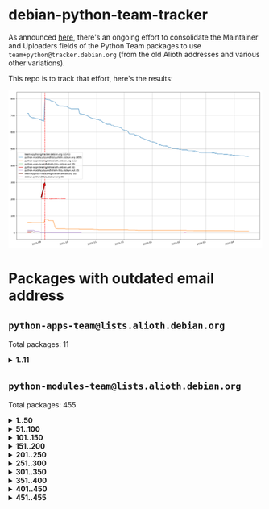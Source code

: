# debian-python-team-tracker



As announced [here](https://lists.debian.org/debian-python/2021/08/msg00006.html), there's an ongoing effort to consolidate the Maintainer and Uploaders fields of the Python Team packages to use `team+python@tracker.debian.org` (from the old Alioth addresses and various other variations).



This repo is to track that effort, here's the results:



![Python team emails](images/python_team_emails.svg)


# Packages with outdated email address

## `python-apps-team@lists.alioth.debian.org`
Total packages: 11
<details>
<summary><b>1..11</b></summary>


| # | Package | Version |
| --- | --- | --- |
| 1 | [ctop](https://tracker.debian.org/ctop) | 1.0.0-2.1 |
| 2 | [db2twitter](https://tracker.debian.org/db2twitter) | 0.6-1.1 |
| 3 | [etm](https://tracker.debian.org/etm) | 3.2.30-1.1 |
| 4 | [freealchemist](https://tracker.debian.org/freealchemist) | 0.5-1.1 |
| 5 | [kanboard-cli](https://tracker.debian.org/kanboard-cli) | 0.0.2-1.1 |
| 6 | [lightyears](https://tracker.debian.org/lightyears) | 1.4-2 |
| 7 | [pipenv](https://tracker.debian.org/pipenv) | 11.9.0-1.1 |
| 8 | [pybik](https://tracker.debian.org/pybik) | 3.0-3.1 |
| 9 | [retweet](https://tracker.debian.org/retweet) | 0.10-1.1 |
| 10 | [sinntp](https://tracker.debian.org/sinntp) | 1.6-1.2 |
| 11 | [smem](https://tracker.debian.org/smem) | 1.5-1.1 |
</details>

## `python-modules-team@lists.alioth.debian.org`
Total packages: 455
<details>
<summary><b>1..50</b></summary>


| # | Package | Version |
| --- | --- | --- |
| 1 | [anorack](https://tracker.debian.org/anorack) | 0.2.7-1 |
| 2 | [anosql](https://tracker.debian.org/anosql) | 1.0.1-1 |
| 3 | [asn1crypto](https://tracker.debian.org/asn1crypto) | 1.4.0-1 |
| 4 | [astral](https://tracker.debian.org/astral) | 1.6.1-2 |
| 5 | [authres](https://tracker.debian.org/authres) | 1.2.0-2 |
| 6 | [automat](https://tracker.debian.org/automat) | 20.2.0-1 |
| 7 | [azure-cosmos-table-python](https://tracker.debian.org/azure-cosmos-table-python) | 1.0.5+git20191025-5 |
| 8 | [bdist-nsi](https://tracker.debian.org/bdist-nsi) | 0.1.5-2 |
| 9 | [bernhard](https://tracker.debian.org/bernhard) | 0.2.6-2 |
| 10 | [betamax](https://tracker.debian.org/betamax) | 0.8.1-2 |
| 11 | [bibtexparser](https://tracker.debian.org/bibtexparser) | 1.1.0+ds-3 |
| 12 | [binaryornot](https://tracker.debian.org/binaryornot) | 0.4.4+dfsg-4 |
| 13 | [bitstruct](https://tracker.debian.org/bitstruct) | 8.9.0-1 |
| 14 | [case](https://tracker.debian.org/case) | 1.5.3+dfsg-3 |
| 15 | [cerealizer](https://tracker.debian.org/cerealizer) | 0.8.1-3 |
| 16 | [chardet](https://tracker.debian.org/chardet) | 4.0.0-1 |
| 17 | [chargebee-python](https://tracker.debian.org/chargebee-python) | 1.6.6-1 |
| 18 | [codicefiscale](https://tracker.debian.org/codicefiscale) | 0.9+ds0-2 |
| 19 | [colorclass](https://tracker.debian.org/colorclass) | 2.2.0-2.2 |
| 20 | [colorspacious](https://tracker.debian.org/colorspacious) | 1.1.2-2 |
| 21 | [commonmark](https://tracker.debian.org/commonmark) | 0.9.1-3 |
| 22 | [constantly](https://tracker.debian.org/constantly) | 15.1.0-2 |
| 23 | [contextlib2](https://tracker.debian.org/contextlib2) | 0.6.0.post1-1 |
| 24 | [cookiecutter](https://tracker.debian.org/cookiecutter) | 1.7.3-1 |
| 25 | [coreapi](https://tracker.debian.org/coreapi) | 2.3.3-4 |
| 26 | [coreschema](https://tracker.debian.org/coreschema) | 0.0.4-3 |
| 27 | [cov-core](https://tracker.debian.org/cov-core) | 1.15.0-3 |
| 28 | [cppy](https://tracker.debian.org/cppy) | 1.1.0-2 |
| 29 | [cram](https://tracker.debian.org/cram) | 0.7-4 |
| 30 | [cssutils](https://tracker.debian.org/cssutils) | 1.0.2-3 |
| 31 | [d2to1](https://tracker.debian.org/d2to1) | 0.2.12-2 |
| 32 | [debiancontributors](https://tracker.debian.org/debiancontributors) | 0.7.8-2 |
| 33 | [devpi-common](https://tracker.debian.org/devpi-common) | 3.2.2-1.1 |
| 34 | [django-ajax-selects](https://tracker.debian.org/django-ajax-selects) | 1.7.0-3 |
| 35 | [django-bitfield](https://tracker.debian.org/django-bitfield) | 1.9.6-2 |
| 36 | [django-dirtyfields](https://tracker.debian.org/django-dirtyfields) | 1.3.1-2 |
| 37 | [django-environ](https://tracker.debian.org/django-environ) | 0.4.4-2 |
| 38 | [django-filter](https://tracker.debian.org/django-filter) | 2.4.0-1 |
| 39 | [django-hvad](https://tracker.debian.org/django-hvad) | 1.8.0-1.1 |
| 40 | [django-js-reverse](https://tracker.debian.org/django-js-reverse) | 0.7.3-1.1 |
| 41 | [django-macaddress](https://tracker.debian.org/django-macaddress) | 1.5.0-2 |
| 42 | [django-memoize](https://tracker.debian.org/django-memoize) | 2.2.0+dfsg-1 |
| 43 | [django-nose](https://tracker.debian.org/django-nose) | 1.4.6-2.1 |
| 44 | [django-notification](https://tracker.debian.org/django-notification) | 1.2.0-3 |
| 45 | [django-pagination](https://tracker.debian.org/django-pagination) | 1.0.7-4 |
| 46 | [django-paintstore](https://tracker.debian.org/django-paintstore) | 0.2-4 |
| 47 | [django-picklefield](https://tracker.debian.org/django-picklefield) | 3.0.1-1 |
| 48 | [django-pipeline](https://tracker.debian.org/django-pipeline) | 1.6.14-3 |
| 49 | [django-simple-redis-admin](https://tracker.debian.org/django-simple-redis-admin) | 1.4.0-2 |
| 50 | [django-stronghold](https://tracker.debian.org/django-stronghold) | 0.3.0+debian-2 |
</details>
<details>
<summary><b>51..100</b></summary>

| # | Package | Version |
| --- | --- | --- |
| 51 | [django-webpack-loader](https://tracker.debian.org/django-webpack-loader) | 0.6.0-2 |
| 52 | [django-wkhtmltopdf](https://tracker.debian.org/django-wkhtmltopdf) | 3.3.0-1 |
| 53 | [django-xmlrpc](https://tracker.debian.org/django-xmlrpc) | 0.1.8-2 |
| 54 | [djangorestframework-api-key](https://tracker.debian.org/djangorestframework-api-key) | 2.0.0-2 |
| 55 | [dkimpy](https://tracker.debian.org/dkimpy) | 1.0.5-1 |
| 56 | [dnsdiag](https://tracker.debian.org/dnsdiag) | 2.0.2-1 |
| 57 | [dockerpty](https://tracker.debian.org/dockerpty) | 0.4.1-2 |
| 58 | [drf-generators](https://tracker.debian.org/drf-generators) | 0.5.0-1 |
| 59 | [elasticsearch-curator](https://tracker.debian.org/elasticsearch-curator) | 5.8.1-1 |
| 60 | [enzyme](https://tracker.debian.org/enzyme) | 0.4.1-2 |
| 61 | [exam](https://tracker.debian.org/exam) | 0.10.5-3 |
| 62 | [factory-boy](https://tracker.debian.org/factory-boy) | 2.11.1-3 |
| 63 | [faker](https://tracker.debian.org/faker) | 0.9.3-0.1 |
| 64 | [fakesleep](https://tracker.debian.org/fakesleep) | 0.1-2 |
| 65 | [fastchunking](https://tracker.debian.org/fastchunking) | 0.0.3-2 |
| 66 | [feedgenerator](https://tracker.debian.org/feedgenerator) | 1.9-2 |
| 67 | [flask-api](https://tracker.debian.org/flask-api) | 1.1+dfsg-1.1 |
| 68 | [flask-babelex](https://tracker.debian.org/flask-babelex) | 0.9.4-1 |
| 69 | [flask-bcrypt](https://tracker.debian.org/flask-bcrypt) | 0.7.1-2 |
| 70 | [flask-compress](https://tracker.debian.org/flask-compress) | 1.4.0-3 |
| 71 | [flask-gravatar](https://tracker.debian.org/flask-gravatar) | 0.4.2-2 |
| 72 | [flask-htmlmin](https://tracker.debian.org/flask-htmlmin) | 1.3.2-2 |
| 73 | [flask-ldapconn](https://tracker.debian.org/flask-ldapconn) | 0.7.2-1.1 |
| 74 | [flask-limiter](https://tracker.debian.org/flask-limiter) | 1.0.1-2 |
| 75 | [flask-mail](https://tracker.debian.org/flask-mail) | 0.9.1+dfsg1-1.1 |
| 76 | [flask-mongoengine](https://tracker.debian.org/flask-mongoengine) | 0.9.3-4 |
| 77 | [flask-multistatic](https://tracker.debian.org/flask-multistatic) | 1.0-2 |
| 78 | [flask-script](https://tracker.debian.org/flask-script) | 2.0.6-2 |
| 79 | [flask-silk](https://tracker.debian.org/flask-silk) | 0.2-18 |
| 80 | [flask-wtf](https://tracker.debian.org/flask-wtf) | 0.14.3-1 |
| 81 | [flufl.enum](https://tracker.debian.org/flufl.enum) | 4.1.1-3 |
| 82 | [flufl.i18n](https://tracker.debian.org/flufl.i18n) | 3.0.1-1 |
| 83 | [flufl.lock](https://tracker.debian.org/flufl.lock) | 5.0.1-1 |
| 84 | [flufl.password](https://tracker.debian.org/flufl.password) | 1.3-3 |
| 85 | [flufl.testing](https://tracker.debian.org/flufl.testing) | 0.7-2 |
| 86 | [gerritlib](https://tracker.debian.org/gerritlib) | 0.8.0-2 |
| 87 | [gmplot](https://tracker.debian.org/gmplot) | 1.2.0-2 |
| 88 | [gtextfsm](https://tracker.debian.org/gtextfsm) | 1.1.0-2 |
| 89 | [gtts](https://tracker.debian.org/gtts) | 2.0.3-1 |
| 90 | [gtts-token](https://tracker.debian.org/gtts-token) | 1.1.3-1 |
| 91 | [guzzle-sphinx-theme](https://tracker.debian.org/guzzle-sphinx-theme) | 0.7.11-5 |
| 92 | [hachoir](https://tracker.debian.org/hachoir) | 3.1.0+dfsg-3 |
| 93 | [haproxy-log-analysis](https://tracker.debian.org/haproxy-log-analysis) | 2.0~b0-2 |
| 94 | [heapdict](https://tracker.debian.org/heapdict) | 1.0.1-1 |
| 95 | [hiro](https://tracker.debian.org/hiro) | 0.5-2 |
| 96 | [hypothesis-auto](https://tracker.debian.org/hypothesis-auto) | 1.1.4-2 |
| 97 | [importmagic](https://tracker.debian.org/importmagic) | 0.1.7-2 |
| 98 | [inflection](https://tracker.debian.org/inflection) | 0.3.1-2 |
| 99 | [json-tricks](https://tracker.debian.org/json-tricks) | 3.11.0-2 |
| 100 | [jsonhyperschema-codec](https://tracker.debian.org/jsonhyperschema-codec) | 1.0.3-2 |
</details>
<details>
<summary><b>101..150</b></summary>

| # | Package | Version |
| --- | --- | --- |
| 101 | [jupyter-sphinx-theme](https://tracker.debian.org/jupyter-sphinx-theme) | 0.0.6+ds1-10 |
| 102 | [kitchen](https://tracker.debian.org/kitchen) | 1.2.6-2 |
| 103 | [kivy](https://tracker.debian.org/kivy) | 1.11.0-2 |
| 104 | [lazr.delegates](https://tracker.debian.org/lazr.delegates) | 2.0.3-2 |
| 105 | [lazr.smtptest](https://tracker.debian.org/lazr.smtptest) | 2.0.3-2 |
| 106 | [libthumbor](https://tracker.debian.org/libthumbor) | 1.3.3-2 |
| 107 | [logilab-constraint](https://tracker.debian.org/logilab-constraint) | 0.6.0-2 |
| 108 | [mako](https://tracker.debian.org/mako) | 1.1.3+ds1-2 |
| 109 | [manuel](https://tracker.debian.org/manuel) | 1.10.1-2 |
| 110 | [mercurial-extension-utils](https://tracker.debian.org/mercurial-extension-utils) | 1.5.1-3 |
| 111 | [mercurial-keyring](https://tracker.debian.org/mercurial-keyring) | 1.3.1-3 |
| 112 | [milksnake](https://tracker.debian.org/milksnake) | 0.1.5-1 |
| 113 | [mimerender](https://tracker.debian.org/mimerender) | 0.6.0-2 |
| 114 | [mmllib](https://tracker.debian.org/mmllib) | 0.3.0.post1-2 |
| 115 | [mockldap](https://tracker.debian.org/mockldap) | 0.3.0-4 |
| 116 | [modernize](https://tracker.debian.org/modernize) | 0.7-2 |
| 117 | [moksha.common](https://tracker.debian.org/moksha.common) | 1.2.5-4 |
| 118 | [mrtparse](https://tracker.debian.org/mrtparse) | 1.6-2 |
| 119 | [musicbrainzngs](https://tracker.debian.org/musicbrainzngs) | 0.7.1-2 |
| 120 | [mutagen](https://tracker.debian.org/mutagen) | 1.45.1-2 |
| 121 | [mwic](https://tracker.debian.org/mwic) | 0.7.8-1 |
| 122 | [mysql-connector-python](https://tracker.debian.org/mysql-connector-python) | 8.0.15-2 |
| 123 | [nb2plots](https://tracker.debian.org/nb2plots) | 0.6-2 |
| 124 | [netmiko](https://tracker.debian.org/netmiko) | 2.4.2-1 |
| 125 | [networkx](https://tracker.debian.org/networkx) | 2.5+ds-2 |
| 126 | [nose2](https://tracker.debian.org/nose2) | 0.9.2-1 |
| 127 | [ntplib](https://tracker.debian.org/ntplib) | 0.3.3-2 |
| 128 | [numpy-stl](https://tracker.debian.org/numpy-stl) | 2.9.0-1 |
| 129 | [obsub](https://tracker.debian.org/obsub) | 0.2-4 |
| 130 | [okasha](https://tracker.debian.org/okasha) | 0.2.4-4 |
| 131 | [overpass](https://tracker.debian.org/overpass) | 0.7-1 |
| 132 | [pastescript](https://tracker.debian.org/pastescript) | 2.0.2-4 |
| 133 | [pep8](https://tracker.debian.org/pep8) | 1.7.1-9 |
| 134 | [pep8-naming](https://tracker.debian.org/pep8-naming) | 0.10.0-1 |
| 135 | [pg8000](https://tracker.debian.org/pg8000) | 1.10.6-2 |
| 136 | [pidcat](https://tracker.debian.org/pidcat) | 2.1.0-4 |
| 137 | [plastex](https://tracker.debian.org/plastex) | 2.1-2 |
| 138 | [portio](https://tracker.debian.org/portio) | 0.5-4 |
| 139 | [power](https://tracker.debian.org/power) | 1.4+dfsg-4 |
| 140 | [pprintpp](https://tracker.debian.org/pprintpp) | 0.4.0-2 |
| 141 | [preggy](https://tracker.debian.org/preggy) | 1.4.4-1 |
| 142 | [ptable](https://tracker.debian.org/ptable) | 0.9.2-2 |
| 143 | [py-radix](https://tracker.debian.org/py-radix) | 0.10.0-3 |
| 144 | [py3dns](https://tracker.debian.org/py3dns) | 3.2.1-1 |
| 145 | [pyasn1](https://tracker.debian.org/pyasn1) | 0.4.8-1 |
| 146 | [pybindgen](https://tracker.debian.org/pybindgen) | 0.20.0+dfsg1-2 |
| 147 | [pycallgraph](https://tracker.debian.org/pycallgraph) | 1.1.3-1.2 |
| 148 | [pycxx](https://tracker.debian.org/pycxx) | 7.1.4-0.2 |
| 149 | [pydbus](https://tracker.debian.org/pydbus) | 0.6.0-4 |
| 150 | [pydenticon](https://tracker.debian.org/pydenticon) | 0.3.1-2 |
</details>
<details>
<summary><b>151..200</b></summary>

| # | Package | Version |
| --- | --- | --- |
| 151 | [pydispatcher](https://tracker.debian.org/pydispatcher) | 2.0.5-2 |
| 152 | [pydle](https://tracker.debian.org/pydle) | 0.9.4-2 |
| 153 | [pyenchant](https://tracker.debian.org/pyenchant) | 3.2.0-1 |
| 154 | [pyfg](https://tracker.debian.org/pyfg) | 0.50-2 |
| 155 | [pyfiglet](https://tracker.debian.org/pyfiglet) | 0.8.0+dfsg-1 |
| 156 | [pyfribidi](https://tracker.debian.org/pyfribidi) | 0.12.0+repack-7 |
| 157 | [pygeoif](https://tracker.debian.org/pygeoif) | 0.7-2 |
| 158 | [pygtail](https://tracker.debian.org/pygtail) | 0.6.1-2 |
| 159 | [pygtkspellcheck](https://tracker.debian.org/pygtkspellcheck) | 4.0.5-2 |
| 160 | [pyinotify](https://tracker.debian.org/pyinotify) | 0.9.6-1.3 |
| 161 | [pyiosxr](https://tracker.debian.org/pyiosxr) | 0.52-1.1 |
| 162 | [pyjavaproperties](https://tracker.debian.org/pyjavaproperties) | 0.7-2 |
| 163 | [pyjokes](https://tracker.debian.org/pyjokes) | 0.5.0-3 |
| 164 | [pykcs11](https://tracker.debian.org/pykcs11) | 1.5.10-1 |
| 165 | [pylama](https://tracker.debian.org/pylama) | 7.4.3-3 |
| 166 | [pylibmc](https://tracker.debian.org/pylibmc) | 1.5.2-3 |
| 167 | [pylint-celery](https://tracker.debian.org/pylint-celery) | 0.3-5 |
| 168 | [pylint-common](https://tracker.debian.org/pylint-common) | 0.2.5-4 |
| 169 | [pylint-django](https://tracker.debian.org/pylint-django) | 2.0.13-1 |
| 170 | [pylint-flask](https://tracker.debian.org/pylint-flask) | 0.5-4 |
| 171 | [pymacs](https://tracker.debian.org/pymacs) | 0.25-3 |
| 172 | [pymodbus](https://tracker.debian.org/pymodbus) | 2.1.0+dfsg-2 |
| 173 | [pynag](https://tracker.debian.org/pynag) | 1.1.2+dfsg-2 |
| 174 | [pynliner](https://tracker.debian.org/pynliner) | 0.8.0-2 |
| 175 | [pyopengl](https://tracker.debian.org/pyopengl) | 3.1.5+dfsg-1 |
| 176 | [pyprind](https://tracker.debian.org/pyprind) | 2.11.2-2 |
| 177 | [pyquery](https://tracker.debian.org/pyquery) | 1.2.9-4 |
| 178 | [pyrad](https://tracker.debian.org/pyrad) | 2.1-2 |
| 179 | [pysimplesoap](https://tracker.debian.org/pysimplesoap) | 1.16.2-3 |
| 180 | [pysmi](https://tracker.debian.org/pysmi) | 0.3.2-2 |
| 181 | [pysodium](https://tracker.debian.org/pysodium) | 0.7.0-2 |
| 182 | [pyspf](https://tracker.debian.org/pyspf) | 2.0.14-2 |
| 183 | [pysrt](https://tracker.debian.org/pysrt) | 1.0.1-2 |
| 184 | [pyssim](https://tracker.debian.org/pyssim) | 0.2-2 |
| 185 | [pytaglib](https://tracker.debian.org/pytaglib) | 0.3.6+dfsg-2 |
| 186 | [pytds](https://tracker.debian.org/pytds) | 1.10.0-1 |
| 187 | [pytest-bdd](https://tracker.debian.org/pytest-bdd) | 3.2.1-1 |
| 188 | [pytest-cookies](https://tracker.debian.org/pytest-cookies) | 0.4.0-1 |
| 189 | [pytest-django](https://tracker.debian.org/pytest-django) | 3.5.1-1 |
| 190 | [pytest-expect](https://tracker.debian.org/pytest-expect) | 1.1.0-2 |
| 191 | [pytest-httpbin](https://tracker.debian.org/pytest-httpbin) | 1.0.0-2 |
| 192 | [pytest-runner](https://tracker.debian.org/pytest-runner) | 2.11.1-1.2 |
| 193 | [pytest-sugar](https://tracker.debian.org/pytest-sugar) | 0.9.4-1 |
| 194 | [pytest-tornado](https://tracker.debian.org/pytest-tornado) | 0.8.1-1 |
| 195 | [pytest-vcr](https://tracker.debian.org/pytest-vcr) | 1.0.2-2 |
| 196 | [python-activipy](https://tracker.debian.org/python-activipy) | 0.1-7 |
| 197 | [python-adal](https://tracker.debian.org/python-adal) | 1.2.2-1 |
| 198 | [python-aiohttp-session](https://tracker.debian.org/python-aiohttp-session) | 2.9.0-2 |
| 199 | [python-aioinflux](https://tracker.debian.org/python-aioinflux) | 0.9.0-2 |
| 200 | [python-aiomeasures](https://tracker.debian.org/python-aiomeasures) | 0.5.14-3 |
</details>
<details>
<summary><b>201..250</b></summary>

| # | Package | Version |
| --- | --- | --- |
| 201 | [python-amqplib](https://tracker.debian.org/python-amqplib) | 1.0.2-2 |
| 202 | [python-aptly](https://tracker.debian.org/python-aptly) | 0.12.10-2 |
| 203 | [python-args](https://tracker.debian.org/python-args) | 0.1.0-3 |
| 204 | [python-arpy](https://tracker.debian.org/python-arpy) | 1.1.1-4 |
| 205 | [python-astor](https://tracker.debian.org/python-astor) | 0.8.1-1 |
| 206 | [python-base58](https://tracker.debian.org/python-base58) | 1.0.3-1.1 |
| 207 | [python-bcdoc](https://tracker.debian.org/python-bcdoc) | 0.16.0-2 |
| 208 | [python-bitbucket-api](https://tracker.debian.org/python-bitbucket-api) | 0.5.0-3 |
| 209 | [python-box](https://tracker.debian.org/python-box) | 3.4.6-2 |
| 210 | [python-btrees](https://tracker.debian.org/python-btrees) | 4.3.1-2 |
| 211 | [python-cerberus](https://tracker.debian.org/python-cerberus) | 1.3.2-1 |
| 212 | [python-click-log](https://tracker.debian.org/python-click-log) | 0.2.1-2 |
| 213 | [python-clint](https://tracker.debian.org/python-clint) | 0.5.1-3 |
| 214 | [python-cluster](https://tracker.debian.org/python-cluster) | 1.3.3-3 |
| 215 | [python-coloredlogs](https://tracker.debian.org/python-coloredlogs) | 7.3-2 |
| 216 | [python-colour](https://tracker.debian.org/python-colour) | 0.1.5-2 |
| 217 | [python-consul](https://tracker.debian.org/python-consul) | 0.7.1-1.1 |
| 218 | [python-cookies](https://tracker.debian.org/python-cookies) | 2.2.1-3 |
| 219 | [python-cpuinfo](https://tracker.debian.org/python-cpuinfo) | 5.0.0-2 |
| 220 | [python-crcmod](https://tracker.debian.org/python-crcmod) | 1.7+dfsg-2 |
| 221 | [python-cs](https://tracker.debian.org/python-cs) | 2.7.1-1 |
| 222 | [python-dbfread](https://tracker.debian.org/python-dbfread) | 2.0.7-3 |
| 223 | [python-decorator](https://tracker.debian.org/python-decorator) | 4.4.2-2 |
| 224 | [python-demjson](https://tracker.debian.org/python-demjson) | 2.2.4-5 |
| 225 | [python-diaspy](https://tracker.debian.org/python-diaspy) | 0.6.0-2 |
| 226 | [python-dictobj](https://tracker.debian.org/python-dictobj) | 0.4-4 |
| 227 | [python-distutils-extra](https://tracker.debian.org/python-distutils-extra) | 2.45 |
| 228 | [python-django-casclient](https://tracker.debian.org/python-django-casclient) | 1.5.3-1 |
| 229 | [python-django-etcd-settings](https://tracker.debian.org/python-django-etcd-settings) | 0.1.13+dfsg-3 |
| 230 | [python-django-gravatar2](https://tracker.debian.org/python-django-gravatar2) | 1.4.4-2 |
| 231 | [python-django-jsonfield](https://tracker.debian.org/python-django-jsonfield) | 1.4.0-2 |
| 232 | [python-django-push-notifications](https://tracker.debian.org/python-django-push-notifications) | 1.4.1-1 |
| 233 | [python-django-simple-history](https://tracker.debian.org/python-django-simple-history) | 2.7.0-1.1 |
| 234 | [python-easywebdav](https://tracker.debian.org/python-easywebdav) | 1.2.0-8 |
| 235 | [python-envparse](https://tracker.debian.org/python-envparse) | 0.2.0-2 |
| 236 | [python-envs](https://tracker.debian.org/python-envs) | 1.2.6-1.1 |
| 237 | [python-epc](https://tracker.debian.org/python-epc) | 0.0.5-3 |
| 238 | [python-etcd](https://tracker.debian.org/python-etcd) | 0.4.5-2 |
| 239 | [python-ethtool](https://tracker.debian.org/python-ethtool) | 0.14-3 |
| 240 | [python-ewmh](https://tracker.debian.org/python-ewmh) | 0.1.6-2 |
| 241 | [python-exotel](https://tracker.debian.org/python-exotel) | 0.1.5-2 |
| 242 | [python-feather-format](https://tracker.debian.org/python-feather-format) | 0.3.1+dfsg1-4 |
| 243 | [python-flaky](https://tracker.debian.org/python-flaky) | 3.7.0-1 |
| 244 | [python-genty](https://tracker.debian.org/python-genty) | 1.3.2-1 |
| 245 | [python-geoip2](https://tracker.debian.org/python-geoip2) | 2.9.0+dfsg1-2 |
| 246 | [python-gflags](https://tracker.debian.org/python-gflags) | 1.5.1-7 |
| 247 | [python-glob2](https://tracker.debian.org/python-glob2) | 0.5-3 |
| 248 | [python-hashids](https://tracker.debian.org/python-hashids) | 1.3.1-1 |
| 249 | [python-hidapi](https://tracker.debian.org/python-hidapi) | 0.9.0.post3-2 |
| 250 | [python-hiredis](https://tracker.debian.org/python-hiredis) | 1.0.1-1 |
</details>
<details>
<summary><b>251..300</b></summary>

| # | Package | Version |
| --- | --- | --- |
| 251 | [python-hpilo](https://tracker.debian.org/python-hpilo) | 4.3-3 |
| 252 | [python-html2text](https://tracker.debian.org/python-html2text) | 2020.1.16-1 |
| 253 | [python-http-parser](https://tracker.debian.org/python-http-parser) | 0.9.0-1 |
| 254 | [python-httptools](https://tracker.debian.org/python-httptools) | 0.1.1-1 |
| 255 | [python-icalendar](https://tracker.debian.org/python-icalendar) | 4.0.3-4 |
| 256 | [python-iniparse](https://tracker.debian.org/python-iniparse) | 0.4-3 |
| 257 | [python-ipaddress](https://tracker.debian.org/python-ipaddress) | 1.0.23-1 |
| 258 | [python-ipfix](https://tracker.debian.org/python-ipfix) | 0.9.7-2 |
| 259 | [python-irodsclient](https://tracker.debian.org/python-irodsclient) | 0.8.1-2 |
| 260 | [python-isc-dhcp-leases](https://tracker.debian.org/python-isc-dhcp-leases) | 0.9.1-2 |
| 261 | [python-isoweek](https://tracker.debian.org/python-isoweek) | 1.3.3-3 |
| 262 | [python-jsonrpc](https://tracker.debian.org/python-jsonrpc) | 1.13.0-1 |
| 263 | [python-junit-xml](https://tracker.debian.org/python-junit-xml) | 1.9-1 |
| 264 | [python-kanboard](https://tracker.debian.org/python-kanboard) | 1.0.1-1.1 |
| 265 | [python-langdetect](https://tracker.debian.org/python-langdetect) | 1.0.7-4 |
| 266 | [python-ldap](https://tracker.debian.org/python-ldap) | 3.2.0-4 |
| 267 | [python-ldapdomaindump](https://tracker.debian.org/python-ldapdomaindump) | 0.9.3-1 |
| 268 | [python-libguess](https://tracker.debian.org/python-libguess) | 1.1-4 |
| 269 | [python-mailer](https://tracker.debian.org/python-mailer) | 0.8.1-4 |
| 270 | [python-mastodon](https://tracker.debian.org/python-mastodon) | 1.5.1-1 |
| 271 | [python-mccabe](https://tracker.debian.org/python-mccabe) | 0.6.1-3 |
| 272 | [python-measurement](https://tracker.debian.org/python-measurement) | 2.0.1-2 |
| 273 | [python-meld3](https://tracker.debian.org/python-meld3) | 1.0.2-3 |
| 274 | [python-mnemonic](https://tracker.debian.org/python-mnemonic) | 0.19-1 |
| 275 | [python-model-mommy](https://tracker.debian.org/python-model-mommy) | 1.6.0-2 |
| 276 | [python-morris](https://tracker.debian.org/python-morris) | 1.2-2 |
| 277 | [python-mpegdash](https://tracker.debian.org/python-mpegdash) | 0.2.0-1 |
| 278 | [python-multidict](https://tracker.debian.org/python-multidict) | 5.1.0-1 |
| 279 | [python-nine](https://tracker.debian.org/python-nine) | 1.1.0-1 |
| 280 | [python-noise](https://tracker.debian.org/python-noise) | 1.2.3-3 |
| 281 | [python-notify2](https://tracker.debian.org/python-notify2) | 0.3-4 |
| 282 | [python-ntlm-auth](https://tracker.debian.org/python-ntlm-auth) | 1.4.0-1 |
| 283 | [python-offtrac](https://tracker.debian.org/python-offtrac) | 0.1.0-2.1 |
| 284 | [python-openid-cla](https://tracker.debian.org/python-openid-cla) | 1.2-2 |
| 285 | [python-openid-teams](https://tracker.debian.org/python-openid-teams) | 1.2-2 |
| 286 | [python-openidc-client](https://tracker.debian.org/python-openidc-client) | 0.6.0-1.1 |
| 287 | [python-opentimestamps](https://tracker.debian.org/python-opentimestamps) | 0.4.1-1 |
| 288 | [python-padme](https://tracker.debian.org/python-padme) | 1.1.1-3 |
| 289 | [python-path-and-address](https://tracker.debian.org/python-path-and-address) | 2.0.1-2 |
| 290 | [python-pathtools](https://tracker.debian.org/python-pathtools) | 0.1.2-4 |
| 291 | [python-paypal](https://tracker.debian.org/python-paypal) | 1.2.5-3 |
| 292 | [python-peakutils](https://tracker.debian.org/python-peakutils) | 1.3.3+ds-2 |
| 293 | [python-pem](https://tracker.debian.org/python-pem) | 19.1.0-1 |
| 294 | [python-persistent](https://tracker.debian.org/python-persistent) | 4.6.4-0.2 |
| 295 | [python-pex](https://tracker.debian.org/python-pex) | 1.1.14-3.1 |
| 296 | [python-pgpdump](https://tracker.debian.org/python-pgpdump) | 1.5-2 |
| 297 | [python-pgspecial](https://tracker.debian.org/python-pgspecial) | 1.11.10+dfsg1-1 |
| 298 | [python-phonenumbers](https://tracker.debian.org/python-phonenumbers) | 8.12.1-1 |
| 299 | [python-picklable-itertools](https://tracker.debian.org/python-picklable-itertools) | 0.1.1-3 |
| 300 | [python-plaster](https://tracker.debian.org/python-plaster) | 1.0-2 |
</details>
<details>
<summary><b>301..350</b></summary>

| # | Package | Version |
| --- | --- | --- |
| 301 | [python-plaster-pastedeploy](https://tracker.debian.org/python-plaster-pastedeploy) | 0.5-3 |
| 302 | [python-prctl](https://tracker.debian.org/python-prctl) | 1.7-2 |
| 303 | [python-preshed](https://tracker.debian.org/python-preshed) | 3.0.2-1 |
| 304 | [python-pretend](https://tracker.debian.org/python-pretend) | 1.0.9-1 |
| 305 | [python-prettylog](https://tracker.debian.org/python-prettylog) | 0.1.0-2 |
| 306 | [python-priority](https://tracker.debian.org/python-priority) | 1.3.0-3 |
| 307 | [python-progressbar](https://tracker.debian.org/python-progressbar) | 2.5-2 |
| 308 | [python-pskc](https://tracker.debian.org/python-pskc) | 1.1-3 |
| 309 | [python-py-zipkin](https://tracker.debian.org/python-py-zipkin) | 0.15.0-1.1 |
| 310 | [python-pyftpdlib](https://tracker.debian.org/python-pyftpdlib) | 1.5.4-2 |
| 311 | [python-pygerrit2](https://tracker.debian.org/python-pygerrit2) | 2.0.4-2 |
| 312 | [python-pypump](https://tracker.debian.org/python-pypump) | 0.7-3 |
| 313 | [python-pysnmp4-apps](https://tracker.debian.org/python-pysnmp4-apps) | 0.3.2-2.2 |
| 314 | [python-pysnmp4-mibs](https://tracker.debian.org/python-pysnmp4-mibs) | 0.1.3-3 |
| 315 | [python-pytest-benchmark](https://tracker.debian.org/python-pytest-benchmark) | 3.2.2-2 |
| 316 | [python-pyvmomi](https://tracker.debian.org/python-pyvmomi) | 6.7.1-3 |
| 317 | [python-rarfile](https://tracker.debian.org/python-rarfile) | 3.1-1 |
| 318 | [python-ratelimiter](https://tracker.debian.org/python-ratelimiter) | 1.2.0.post0-1 |
| 319 | [python-redisearch-py](https://tracker.debian.org/python-redisearch-py) | 1.0.0-1 |
| 320 | [python-releases](https://tracker.debian.org/python-releases) | 1.6.3-1 |
| 321 | [python-repoze.lru](https://tracker.debian.org/python-repoze.lru) | 0.7-2 |
| 322 | [python-repoze.sphinx.autointerface](https://tracker.debian.org/python-repoze.sphinx.autointerface) | 0.8-0.2 |
| 323 | [python-repoze.tm2](https://tracker.debian.org/python-repoze.tm2) | 2.0-2 |
| 324 | [python-requests-ntlm](https://tracker.debian.org/python-requests-ntlm) | 1.1.0-1.1 |
| 325 | [python-requirements-detector](https://tracker.debian.org/python-requirements-detector) | 0.6-2 |
| 326 | [python-restless](https://tracker.debian.org/python-restless) | 2.1.1-2 |
| 327 | [python-rpaths](https://tracker.debian.org/python-rpaths) | 0.13-1.1 |
| 328 | [python-rply](https://tracker.debian.org/python-rply) | 0.7.7-2 |
| 329 | [python-schedutils](https://tracker.debian.org/python-schedutils) | 0.6-2.1 |
| 330 | [python-schema](https://tracker.debian.org/python-schema) | 0.6.7-3 |
| 331 | [python-schroot](https://tracker.debian.org/python-schroot) | 0.4-4 |
| 332 | [python-scp](https://tracker.debian.org/python-scp) | 0.13.0-2 |
| 333 | [python-scripttest](https://tracker.debian.org/python-scripttest) | 1.3-3 |
| 334 | [python-scruffy](https://tracker.debian.org/python-scruffy) | 0.3.3-2 |
| 335 | [python-sdnotify](https://tracker.debian.org/python-sdnotify) | 0.3.1-2 |
| 336 | [python-serverfiles](https://tracker.debian.org/python-serverfiles) | 0.3.0-1 |
| 337 | [python-service-identity](https://tracker.debian.org/python-service-identity) | 18.1.0-6 |
| 338 | [python-sexpdata](https://tracker.debian.org/python-sexpdata) | 0.0.3-2 |
| 339 | [python-shade](https://tracker.debian.org/python-shade) | 1.30.0-3 |
| 340 | [python-shellescape](https://tracker.debian.org/python-shellescape) | 3.4.1-4 |
| 341 | [python-simpy](https://tracker.debian.org/python-simpy) | 2.3.1+dfsg-2 |
| 342 | [python-simpy3](https://tracker.debian.org/python-simpy3) | 3.0.11-2 |
| 343 | [python-slimmer](https://tracker.debian.org/python-slimmer) | 0.1.30-8 |
| 344 | [python-slugify](https://tracker.debian.org/python-slugify) | 4.0.0-1 |
| 345 | [python-smstrade](https://tracker.debian.org/python-smstrade) | 0.2.4-6 |
| 346 | [python-socketpool](https://tracker.debian.org/python-socketpool) | 0.5.3-5 |
| 347 | [python-sphinx-issues](https://tracker.debian.org/python-sphinx-issues) | 1.2.0-2 |
| 348 | [python-spur](https://tracker.debian.org/python-spur) | 0.3.21-1 |
| 349 | [python-statsd](https://tracker.debian.org/python-statsd) | 3.3.0-2 |
| 350 | [python-stopit](https://tracker.debian.org/python-stopit) | 1.1.2-1 |
</details>
<details>
<summary><b>351..400</b></summary>

| # | Package | Version |
| --- | --- | --- |
| 351 | [python-structlog](https://tracker.debian.org/python-structlog) | 20.1.0-1 |
| 352 | [python-sunlight](https://tracker.debian.org/python-sunlight) | 1.1.5-3 |
| 353 | [python-suntime](https://tracker.debian.org/python-suntime) | 1.2.5-2 |
| 354 | [python-tempita](https://tracker.debian.org/python-tempita) | 0.5.2-6 |
| 355 | [python-test-server](https://tracker.debian.org/python-test-server) | 0.0.27-2 |
| 356 | [python-testing.common.database](https://tracker.debian.org/python-testing.common.database) | 2.0.0-2 |
| 357 | [python-testing.mysqld](https://tracker.debian.org/python-testing.mysqld) | 1.4.0-4 |
| 358 | [python-testing.postgresql](https://tracker.debian.org/python-testing.postgresql) | 1.3.0-2 |
| 359 | [python-thriftpy](https://tracker.debian.org/python-thriftpy) | 0.3.9+ds1-1 |
| 360 | [python-tinycss](https://tracker.debian.org/python-tinycss) | 0.4-3 |
| 361 | [python-tktreectrl](https://tracker.debian.org/python-tktreectrl) | 2.0.2-3 |
| 362 | [python-translationstring](https://tracker.debian.org/python-translationstring) | 1.4-1 |
| 363 | [python-twitter](https://tracker.debian.org/python-twitter) | 3.3-2 |
| 364 | [python-typeguard](https://tracker.debian.org/python-typeguard) | 2.2.2-1.1 |
| 365 | [python-udatetime](https://tracker.debian.org/python-udatetime) | 0.0.16-4 |
| 366 | [python-unicodecsv](https://tracker.debian.org/python-unicodecsv) | 0.14.1-2 |
| 367 | [python-urlobject](https://tracker.debian.org/python-urlobject) | 2.4.3-3 |
| 368 | [python-urwidtrees](https://tracker.debian.org/python-urwidtrees) | 1.0.3.dev0-1 |
| 369 | [python-utils](https://tracker.debian.org/python-utils) | 2.3.0-2 |
| 370 | [python-vagrant](https://tracker.debian.org/python-vagrant) | 0.5.15-3 |
| 371 | [python-venusian](https://tracker.debian.org/python-venusian) | 3.0.0-1 |
| 372 | [python-vobject](https://tracker.debian.org/python-vobject) | 0.9.6.1-0.2 |
| 373 | [python-webob](https://tracker.debian.org/python-webob) | 1:1.8.6-1.1 |
| 374 | [python-wget](https://tracker.debian.org/python-wget) | 3.2-3 |
| 375 | [python-wheezy.template](https://tracker.debian.org/python-wheezy.template) | 0.1.167-2 |
| 376 | [python-whoosh](https://tracker.debian.org/python-whoosh) | 2.7.4+git6-g9134ad92-5 |
| 377 | [python-wither](https://tracker.debian.org/python-wither) | 1.1-2 |
| 378 | [python-wsgilog](https://tracker.debian.org/python-wsgilog) | 0.3.1-3 |
| 379 | [python-yaswfp](https://tracker.debian.org/python-yaswfp) | 0.9.3-1.1 |
| 380 | [python-zc.customdoctests](https://tracker.debian.org/python-zc.customdoctests) | 1.0.1-2 |
| 381 | [python-zipp](https://tracker.debian.org/python-zipp) | 1.0.0-3 |
| 382 | [python-zxcvbn](https://tracker.debian.org/python-zxcvbn) | 4.4.28-2 |
| 383 | [python3-proselint](https://tracker.debian.org/python3-proselint) | 0.10.2-2 |
| 384 | [pythondialog](https://tracker.debian.org/pythondialog) | 3.5.1-1 |
| 385 | [pytoml](https://tracker.debian.org/pytoml) | 0.1.21-1 |
| 386 | [pyuca](https://tracker.debian.org/pyuca) | 1.2-2 |
| 387 | [pyutilib](https://tracker.debian.org/pyutilib) | 5.8.0-1 |
| 388 | [pywavelets](https://tracker.debian.org/pywavelets) | 1.1.1-1 |
| 389 | [pywinrm](https://tracker.debian.org/pywinrm) | 0.3.0-2 |
| 390 | [quark-sphinx-theme](https://tracker.debian.org/quark-sphinx-theme) | 0.5.1-2 |
| 391 | [recommonmark](https://tracker.debian.org/recommonmark) | 0.6.0+ds-1 |
| 392 | [redis-py-cluster](https://tracker.debian.org/redis-py-cluster) | 2.0.0-1 |
| 393 | [reparser](https://tracker.debian.org/reparser) | 1.4.3-1 |
| 394 | [requests-aws](https://tracker.debian.org/requests-aws) | 0.1.5-2 |
| 395 | [ripe-atlas-cousteau](https://tracker.debian.org/ripe-atlas-cousteau) | 1.4.2-3 |
| 396 | [ripe-atlas-sagan](https://tracker.debian.org/ripe-atlas-sagan) | 1.2.2-2 |
| 397 | [robot-detection](https://tracker.debian.org/robot-detection) | 0.4.0-2 |
| 398 | [routes](https://tracker.debian.org/routes) | 2.5.1-1 |
| 399 | [sgmllib3k](https://tracker.debian.org/sgmllib3k) | 1.0.0-3 |
| 400 | [simplegeneric](https://tracker.debian.org/simplegeneric) | 0.8.1-3 |
</details>
<details>
<summary><b>401..450</b></summary>

| # | Package | Version |
| --- | --- | --- |
| 401 | [singledispatch](https://tracker.debian.org/singledispatch) | 3.4.0.3-3 |
| 402 | [sireader](https://tracker.debian.org/sireader) | 1.1.1-2 |
| 403 | [sleekxmpp](https://tracker.debian.org/sleekxmpp) | 1.3.3-6 |
| 404 | [slimit](https://tracker.debian.org/slimit) | 0.8.1-4 |
| 405 | [smartypants](https://tracker.debian.org/smartypants) | 2.0.0-2 |
| 406 | [sortedcontainers](https://tracker.debian.org/sortedcontainers) | 2.1.0-2 |
| 407 | [speaklater](https://tracker.debian.org/speaklater) | 1.3-5 |
| 408 | [sphinx](https://tracker.debian.org/sphinx) | 1.8.5-2 |
| 409 | [sphinx](https://tracker.debian.org/sphinx) | 1.8.5-3 |
| 410 | [sphinx](https://tracker.debian.org/sphinx) | 1.8.5-4 |
| 411 | [sphinx](https://tracker.debian.org/sphinx) | 1.8.5-5 |
| 412 | [sphinx](https://tracker.debian.org/sphinx) | 2.4.3-2 |
| 413 | [sphinx](https://tracker.debian.org/sphinx) | 2.4.3-4 |
| 414 | [sphinx-autorun](https://tracker.debian.org/sphinx-autorun) | 1.1.0-3.1 |
| 415 | [sphinx-celery](https://tracker.debian.org/sphinx-celery) | 2.0.0-1 |
| 416 | [sphinx-intl](https://tracker.debian.org/sphinx-intl) | 2.0.1-2 |
| 417 | [sphinxcontrib-devhelp](https://tracker.debian.org/sphinxcontrib-devhelp) | 1.0.2-2 |
| 418 | [sphinxcontrib-doxylink](https://tracker.debian.org/sphinxcontrib-doxylink) | 1.5-1 |
| 419 | [sphinxcontrib-log-cabinet](https://tracker.debian.org/sphinxcontrib-log-cabinet) | 1.0.1-2 |
| 420 | [sphinxcontrib-qthelp](https://tracker.debian.org/sphinxcontrib-qthelp) | 1.0.3-2 |
| 421 | [sphinxcontrib-rubydomain](https://tracker.debian.org/sphinxcontrib-rubydomain) | 0.1~dev-20100804-2 |
| 422 | [sphinxcontrib-websupport](https://tracker.debian.org/sphinxcontrib-websupport) | 1.2.4-1 |
| 423 | [sphinxtesters](https://tracker.debian.org/sphinxtesters) | 0.2.3-1 |
| 424 | [sshpubkeys](https://tracker.debian.org/sshpubkeys) | 3.1.0-2.1 |
| 425 | [sshtunnel](https://tracker.debian.org/sshtunnel) | 0.1.4-2 |
| 426 | [stardicter](https://tracker.debian.org/stardicter) | 1.2-1 |
| 427 | [straight.plugin](https://tracker.debian.org/straight.plugin) | 1.4.1-3 |
| 428 | [stsci.distutils](https://tracker.debian.org/stsci.distutils) | 0.3.7-5 |
| 429 | [tagpy](https://tracker.debian.org/tagpy) | 2013.1-7 |
| 430 | [terminaltables](https://tracker.debian.org/terminaltables) | 3.1.0-3 |
| 431 | [texext](https://tracker.debian.org/texext) | 0.6.6-2 |
| 432 | [tinydb](https://tracker.debian.org/tinydb) | 3.15.2-2 |
| 433 | [translation-finder](https://tracker.debian.org/translation-finder) | 1.0-1 |
| 434 | [transmissionrpc](https://tracker.debian.org/transmissionrpc) | 0.11-4 |
| 435 | [txws](https://tracker.debian.org/txws) | 0.9.1-4 |
| 436 | [txzmq](https://tracker.debian.org/txzmq) | 0.8.0-2 |
| 437 | [typogrify](https://tracker.debian.org/typogrify) | 1:2.0.7-2 |
| 438 | [u-msgpack-python](https://tracker.debian.org/u-msgpack-python) | 2.3.0-2 |
| 439 | [utidylib](https://tracker.debian.org/utidylib) | 0.5-3 |
| 440 | [vim-autopep8](https://tracker.debian.org/vim-autopep8) | 1.2.0-2 |
| 441 | [vsts-cd-manager](https://tracker.debian.org/vsts-cd-manager) | 1.0.2-3 |
| 442 | [wchartype](https://tracker.debian.org/wchartype) | 0.1-2 |
| 443 | [webpy](https://tracker.debian.org/webpy) | 1:0.61-1 |
| 444 | [whichcraft](https://tracker.debian.org/whichcraft) | 0.4.1-2 |
| 445 | [wikitrans](https://tracker.debian.org/wikitrans) | 1.3-1 |
| 446 | [willow](https://tracker.debian.org/willow) | 1.4-1 |
| 447 | [wlc](https://tracker.debian.org/wlc) | 1.2-1 |
| 448 | [wokkel](https://tracker.debian.org/wokkel) | 18.0.0-3.1 |
| 449 | [wsgiproxy2](https://tracker.debian.org/wsgiproxy2) | 0.4.5-1.1 |
| 450 | [wtf-peewee](https://tracker.debian.org/wtf-peewee) | 3.0.0+dfsg-2 |
</details>
<details>
<summary><b>451..455</b></summary>

| # | Package | Version |
| --- | --- | --- |
| 451 | [wtforms](https://tracker.debian.org/wtforms) | 2.2.1-2 |
| 452 | [xlwt](https://tracker.debian.org/xlwt) | 1.3.0-3 |
| 453 | [zc.lockfile](https://tracker.debian.org/zc.lockfile) | 2.0-1 |
| 454 | [zict](https://tracker.debian.org/zict) | 2.0.0-1 |
| 455 | [zope.deprecation](https://tracker.debian.org/zope.deprecation) | 4.4.0-4 |
</details>
